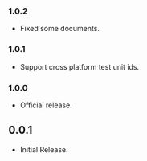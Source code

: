 ### 1.0.2

- Fixed some documents.

### 1.0.1

- Support cross platform test unit ids.

### 1.0.0

- Official release.

## 0.0.1

- Initial Release.
